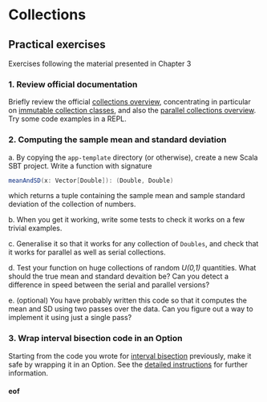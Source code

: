 # Collections

## Practical exercises

Exercises following the material presented in Chapter 3

### 1. Review official documentation

Briefly review the official [collections overview](http://docs.scala-lang.org/overviews/collections/overview.html), concentrating in particular on [immutable collection classes](http://docs.scala-lang.org/overviews/collections/concrete-immutable-collection-classes), and also the [parallel collections overview](http://docs.scala-lang.org/overviews/parallel-collections/overview). Try some code examples in a REPL.

### 2. Computing the sample mean and standard deviation

a. By copying the `app-template` directory (or otherwise), create a new Scala SBT project. Write a function with signature
```scala
meanAndSD(x: Vector[Double]): (Double, Double)
```
which returns a tuple containing the sample mean and sample standard deviation of the collection of numbers.

b. When you get it working, write some tests to check it works on a few trivial examples.

c. Generalise it so that it works for any collection of `Doubles`, and check that it works for parallel as well as serial collections.

d. Test your function on huge collections of random *U(0,1)* quantities. What should the true mean and standard devaition be? Can you detect a difference in speed between the serial and parallel versions?

e. (optional) You have probably written this code so that it computes the mean and SD using two passes over the data. Can you figure out a way to implement it using just a single pass?

### 3. Wrap interval bisection code in an Option

Starting from the code you wrote for [interval bisection](./bisection/Readme.md) previously, make it safe by wrapping it in an Option. See the [detailed instructions](option/Readme.md) for further information.


#### eof

